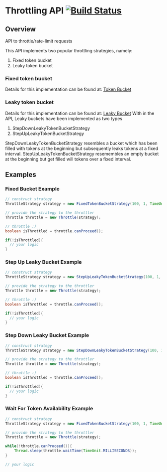 # Throttling API [![Build Status](https://travis-ci.org/sudohippie/throttle.png)](https://travis-ci.org/sudohippie/throttle)

## Overview
API to throttle/rate-limit requests

This API implements two popular throttling strategies, namely:

1. Fixed token bucket
2. Leaky token bucket

### Fixed token bucket
Details for this implementation can be found at: [Token Bucket](http://en.wikipedia.org/wiki/Token_bucket) 

### Leaky token bucket
Details for this implementation can be found at: [Leaky Bucket](http://en.wikipedia.org/wiki/Leaky_bucket)
With in the API, Leaky buckets have been implemented as two types

1. StepDownLeakyTokenBucketStrategy
2. StepUpLeakyTokenBucketStrategy

StepDownLeakyTokenBucketStrategy resembles a bucket which has been filled with tokens at the beginning but subsequently leaks tokens at a fixed interval.
StepUpLeakyTokenBucketStrategy resemembles an empty bucket at the beginning but get filled will tokens over a fixed interval.

## Examples

### Fixed Bucket Example

```java
// construct strategy
ThrottleStrategy strategy = new FixedTokenBucketStrategy(100, 1, TimeUnit.MINUTES);

// provide the strategy to the throttler
Throttle throttle = new Throttle(strategy);

// throttle :)
boolean isThrottled = throttle.canProceed();

if(!isThrottled){ 
  // your logic
}
```

### Step Up Leaky Bucket Example
```java
// construct strategy
ThrottleStrategy strategy = new StepUpLeakyTokenBucketStrategy(100, 1, TimeUnit.MINUTES, 25, 15, TimeUnit.SECONDS);

// provide the strategy to the throttler
Throttle throttle = new Throttle(strategy);

// throttle :)
boolean isThrottled = throttle.canProceed();

if(!isThrottled){ 
  // your logic
}
```

### Step Down Leaky Bucket Example
```java
// construct strategy
ThrottleStrategy strategy = new StepDownLeakyTokenBucketStrategy(100, 1, TimeUnit.MINUTES, 25, 15, TimeUnit.SECONDS);

// provide the strategy to the throttler
Throttle throttle = new Throttle(strategy);

// throttle :)
boolean isThrottled = throttle.canProceed();

if(!isThrottled){ 
  // your logic
}
```

### Wait For Token Availability Example
```java
// construct strategy
ThrottleStrategy strategy = new FixedTokenBucketStrategy(100, 1, TimeUnit.MINUTES);

// provide the strategy to the throttler
Throttle throttle = new Throttle(strategy);

while(!throttle.canProceed()){
	Thread.sleep(throttle.waitTime(TimeUnit.MILLISECONDS));
}

// your logic
```


